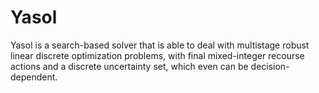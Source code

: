 # Yasol
Yasol is a search-based solver that is able to deal with multistage robust linear discrete optimization problems, with final mixed-integer recourse actions and a discrete uncertainty set, which even can be decision-dependent.
